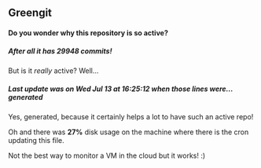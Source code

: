 ## Greengit

#### Do you wonder why this repository is so active?

##### After all it has 29948 commits!

But is it *really* active? Well...

##### Last update was on Wed Jul 13 at 16:25:12 when those lines were... generated

Yes, generated, because it certainly helps a lot to have such an active repo!

Oh and there was **27%** disk usage on the machine
where there is the cron updating this file.

Not the best way to monitor a VM in the cloud but it works! :)
